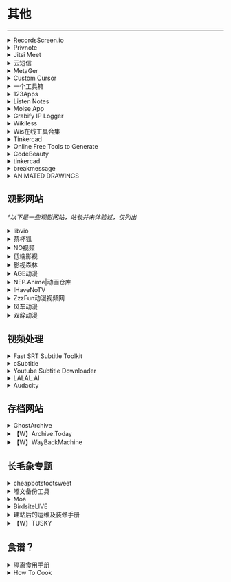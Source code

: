 # 其他

---

<div class="grid">
    <div><details><summary>RecordsScreen.io</summary><p>一款不需要安装就能使用的在线录屏工具，支持录制整个屏幕、浏览器、指定标签页，支持前置摄像头，无需下载任何安装包，有浏览器、有网就能录屏。但不能关掉麦克风声音，输出是视频格式是webm。<br/><a href="https://recordscreen.io/" target="_blank" role="button" class="outline">访问网站</a></p></details></div>
    <div><details><summary>Privnote</summary><p>免费且开箱即用的阅后即焚网站。<br/><a href="https://privnote.com/" target="_blank" role="button" class="outline">访问网站</a></p></details></div>
    <div><details><summary>Jitsi Meet</summary><p>一个免登录的线上会议平台。<br/><a href="https://meet.jit.si/" target="_blank" role="button" class="outline">访问网站</a></p></details></div>
</div>
<div class="grid">
    <div><details><summary>云短信</summary><p>一个免费的可以用临时号码接短信验证码的网站<br/><a href="https://yunduanxin.net/" target="_blank" role="button" class="outline">访问网站</a></p></details></div>
    <div><details><summary>MetaGer</summary><p>墙内应该可以稳定连接的搜索引擎（可能比较慢）<br/>它主要用的是未经审查的真国际版 Bing 的结果，所以中文的准确性会比墙内的 Bing 好很多，而且提供匿名代理功能，点 open anonymously 进入网页可以无需翻墙很方便地查看维基百科等图文为主的网站，但设置的语言没有中文。<br/><a href="https://metager.org/" target="_blank" role="button" class="outline">访问网站</a></p></details></div>
     <div><details><summary>Custom Cursor</summary><p>一个鼠标自定指针网站，有chrome插件+windows客户端<br/>网站上有制作好的各种鼠标指针。<br/>Windows客户端还可以自己上传图片制作<br/><a href="https://custom-cursor.com/" target="_blank" role="button" class="outline">访问网站</a></p></details></div>
</div>
<div class="grid">
    <div><div><details><summary>一个工具箱</summary><p>一个比较全的网页版工具箱<br/><a href="http://www.atoolbox.net/" target="_blank" role="button" class="outline">访问网站</a></p></details></div></div>
    <div><details><summary>123Apps</summary><p>一个好用的音视频及PDF在线编辑网站<br/><a href="https://123apps.com/cn/" target="_blank" role="button" class="outline">访问网站</a></p></details></div>
    <div><details><summary>Listen Notes</summary><p>一个播客搜索引擎<br/><a href="https://www.listennotes.com/zh-hans/" target="_blank" role="button" class="outline">访问网站</a></p></details></div>
</div>
<div class="grid">
    <div><details><summary>Moise App</summary><p>一个可以把伴奏人声很好的分离，单独提取的网站，在线网页就可以保存上传。直接注册每个月有五次免费机会。<br/><a href="https://moises.ai/" target="_blank" role="button" class="outline">访问网站</a></p></details></div>
    <div><details><summary>Grabify IP Logger</summary><p>一个追踪链接服务商，同时也提供短链接服务<br/><a href="https://grabify.link/" target="_blank" role="button" class="outline">访问网站</a></p></details></div>
    <div><details><summary>Wikiless</summary><p>好像是个Wikipedia的镜像站，大陆可直接访问，不清楚是不是官方的<br/><a href="https://wikiless.org/" target="_blank" role="button" class="outline">访问网站</a></p></details></div>
</div>
<div class="grid">
    <div><details><summary>Wis在线工具合集</summary><p>包含词云、PDF编辑、区位分析工具、旅游资源数据库、绘图等工具的在线工具网站。<br/><a href="https://mywis.cn/tools" target="_blank" role="button" class="outline">访问网站</a></p></details></div>
    <div><details><summary>Tinkercad</summary><p>一个简单直觉的线上3D建模网站，可以上传SVG档，用右上差集联集之类的功能可以做出很多种的切割，功能里的特色的挤出可以自己捏造型<br/><a href="https://www.tinkercad.com/" target="_blank" role="button" class="outline">访问网站</a></p></details></div>
    <div><details><summary>Online Free Tools to Generate</summary><p>一个网页工具箱，好像关于网站开发的工具比较多<br/><a href="https://online-free-tools.com/en/index" target="_blank" role="button" class="outline">访问网站</a></p></details></div>
</div>
<div class="grid">
    <div><details><summary>CodeBeauty</summary><p>一个编程相关的网页工具箱<br/><a href="https://codebeautify.org/" target="_blank" role="button" class="outline">访问网站</a></p></details></div>
    <div><details><summary>tinkercad</summary><p>一个可免费用于非商业领域的3D模型网站，提供web版和app版<br/><a href="https://www.onshape.com/en/" target="_blank" role="button" class="outline">访问网站</a></p></details></div>
    <div><details><summary>breakmessage</summary><p>一个在电脑屏幕上显示离开信息的网站（不过也可以用Word？）<br/><a href="https://breakmessage.com/" target="_blank" role="button" class="outline">访问网站</a></p></details></div>
</div>
<div class="grid">
    <div><details><summary>ANIMATED DRAWINGS</summary><p>一个可以给自己的画绑定骨骼然后让它动起来的网站<br/><a href="https://sketch.metademolab.com/" target="_blank" role="button" class="outline">访问网站</a></p></details></div>
    <div> </div>
    <div> </div>
</div>

## 观影网站

<i>*以下是一些观影网站，站长并未体验过，仅列出</i>

<div class="grid">
    <div><details><summary>libvio</summary><p><a href="https://www.libvio.me/" target="_blank" role="button" class="outline">访问网站</a></p></details></div>
    <div><details><summary>茶杯狐</summary><p><a href="https://cupfox.app/" target="_blank" role="button" class="outline">访问网站</a></p></details></div>
    <div><details><summary>NO视频</summary><p><a href="https://www.novipnoad.com/" target="_blank" role="button" class="outline">访问网站</a></p></details></div>
</div>
<div class="grid">
    <div><details><summary>低端影视</summary><p><a href="https://ddrk.me/" target="_blank" role="button" class="outline">访问网站</a></p></details></div>
    <div><details><summary>影视森林</summary><p>一个比较全的影视导航小站<br/><a href="http://www.549.tv/" target="_blank" role="button" class="outline">访问网站</a></p></details></div>
    <div><details><summary>AGE动漫</summary><p><a href="https://www.agemys.com/" target="_blank" role="button" class="outline">访问网站</a></p></details></div>
</div>
<div class="grid">
    <div><details><summary>NEP.Anime|动画仓库</summary><p>一个Telegram 的动画仓库频道，是机器人自动抓取各大BT站的新番资源，因为这个频道是18年才有的，所以18年之前的动画没有。可以在频道内在线观看也可以下载观看。<br/><a href="https://t.me/AnimeNep" target="_blank" role="button" class="outline">访问网站</a></p></details></div>
    <div><details><summary>IHaveNoTV</summary><p>一个可以看高清无水印纪录片的网站<br/><a href="https://ihavenotv.com/" target="_blank" role="button" class="outline">访问网站</a></p></details></div>
    <div><details><summary>ZzzFun动漫视频网</summary><p><a href="http://www.zzzfun.com/" target="_blank" role="button" class="outline">访问网站</a></p></details></div>
</div>
<div class="grid">
    <div><details><summary>风车动漫</summary><p><a href="https://dm530.org/" target="_blank" role="button" class="outline">访问网站</a></p></details></div>
    <div><details><summary>双辞动漫</summary><p><a href="https://www.scfun.net/" target="_blank" role="button" class="outline">访问网站</a></p></details></div>
    <div> </div>
</div>

## 视频处理

<div class="grid">
    <div><details><summary>Fast SRT Subtitle Toolkit</summary><p>超快上字幕的网站工具，把视频传到右边，逐字稿贴到左边，按开始之后再按播放视频，按K就可以自动帮你结束这行跳下一行，详细的快捷键下面有写，输出选SRT档（最简单的字幕档），建议一行不要超过22个字<br/><a href="https://srt.coderemixer.com/" target="_blank" role="button" class="outline">访问网站</a></p></details></div>
    <div><details><summary>cSubtitle</summary><p>一个可以自动辨识逐字稿且会生成正确的SRT档的网站，正确率很高，但只能用于三分钟的视频免费<br/><a href="https://www.csubtitle.com/" target="_blank" role="button" class="outline">访问网站</a></p></details></div>
    <div><details><summary>Youtube Subtitle Downloader</summary><p>可以下载youtube已经有的字幕SRT档<br/><a href="https://toolboxtw.com/downloader/youtube_subtitle" target="_blank" role="button" class="outline">访问网站</a></p></details></div>
</div>
<div class="grid">
    <div><details><summary>LALAL.AI</summary><p>可以分开人声轨和音轨的网站，总长超过一分半的会被卡掉，建议分小段，人声分的有点沙哑<br/><a href="https://www.lalal.ai/" target="_blank" role="button" class="outline">访问网站</a></p></details></div>
    <div><details><summary>Audacity</summary><p>一个开源的音频编辑软件，去噪音之类的功能很棒<br/><a href="https://www.audacityteam.org/" target="_blank" role="button" class="outline">访问网站</a></p></details></div>
    <div> </div>
</div>

## 存档网站

<div class="grid">
    <div><details><summary>GhostArchive</summary><p>目前大陆可用且可以存档微信公众号的备份网站<br/><a href="https://ghostarchive.org/" target="_blank" role="button" class="outline">访问网站</a></p></details></div>
    <div><details><summary>【W】Archive.Today</summary><p>一个可以无视网站Robots.txt存档网站内容的备份网站<br/><a href="https://archive.today/" target="_blank" role="button" class="outline">访问网站</a></p></details></div>
    <div><details><summary>【W】WayBackMachine</summary><p>老牌网站存档网站，可以找到很多网页的备份<br/><a href="https://archive.org/web/" target="_blank" role="button" class="outline">访问网站</a></p></details></div>
</div>

## 长毛象专题

<div class="grid">
    <div><details><summary>cheapbotstootsweet</summary><p>一个教你做简单的Mastodon Bot的网站<br/><a href="https://cheapbotstootsweet.com/" target="_blank" role="button" class="outline">访问网站</a></p></details></div>
    <div><details><summary>嘟文备份工具</summary><p>长毛象嘟文备份工具<br/><a href="https://github.com/zero-mstd/mav-z" target="_blank" role="button" class="outline">访问网站</a><br/><a href="https://1234.as/@zero/106737013233732646" target="_blank" role="button" class="outline">使用教程</a></p></details></div>
    <div><details><summary>Moa</summary><p>可以把自己的推特账号上的发帖同步到自己毛象<br/><a href="https://moa.party/" target="_blank" role="button" class="outline">访问网站</a></p></details></div>
</div>
<div class="grid">
    <div><details><summary>BirdsiteLIVE</summary><p>可以让长毛象账号关注推特账号<br/><a href="https://birdsite.slashdev.space/" target="_blank" role="button" class="outline">访问网站</a></p></details></div>
    <div><details><summary>建站后的运维及装修手册</summary><p>长毛象建站指南！可以自己建一个玩玩！<br/><a href="https://mantyke.icu/posts/2022/mastodon_mammota/" target="_blank" role="button" class="outline">访问网站</a></p></details></div>
    <div><details><summary>【W】TUSKY</summary><p>一个开源的第三方Mastodon安卓客户端，使用体验很不错<br/><a href="https://tusky.app/" target="_blank" role="button" class="outline">访问网站</a></p></details></div>
</div>

## 食谱？

<div class="grid">
    <div><details><summary>隔离食用手册</summary><p>一个UI很漂亮的开源做菜网站，可以根据你现有的食材和烹饪工具选择合适的菜，并且提供b站的视频教程地址<br/><a href="https://cook.yunyoujun.cn/" target="_blank" role="button" class="outline">访问网站</a><br/><a href="https://github.com/YunYouJun/cook" target="_blank" role="button" class="outline">查看源码</a></p></details></div>
    <div><details><summary>How To Cook</summary><p>一个开源的菜谱很精准可控的做菜网站<br/><a href="https://cook.aiurs.co/" target="_blank" role="button" class="outline">访问网站</a><br/><a href="https://github.com/Anduin2017/HowToCook" target="_blank" role="button" class="outline">查看源码</a></p></details></div>
    <div> </div>
</div>